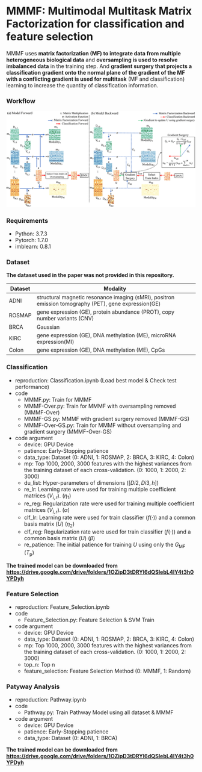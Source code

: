 # MMMF: Multimodal Multitask Matrix Factorization for classification and feature selection

MMMF uses **matrix factorization (MF) to integrate data from multiple heterogeneous biological data** and **oversampling is used to resolve imbalanced data** in the training step.
And **gradient surgery that projects a classification gradient onto the normal plane of the gradient of the MF with a conflicting gradient is used for multitask** (MF and classification) learning to increase the quantity of classification information.

### Workflow
![png](./img/workflow.png)

### Requirements
- Python: 3.7.3
- Pytorch: 1.7.0
- imblearn: 0.8.1

### Dataset
**The dataset used in the paper was not provided in this repository.**  

| Dataset | Modality |
| --- | --- |
| ADNI | structural magnetic resonance imaging (sMRI), positron emission tomography (PET), gene expression(GE) |
| ROSMAP | gene expression (GE), protein abundance (PROT), copy number variants (CNV) |
| BRCA | Gaussian | 
| KIRC | gene expression (GE), DNA methylation (ME), microRNA expression(MI) | 
| Colon | gene expression (GE), DNA methylation (ME), CpGs |

### Classification
- reproduction: Classification.ipynb (Load best model & Check test performance)
- code
    - MMMF.py: Train for MMMF
    - MMMF-Over.py: Train for MMMF with oversampling removed (MMMF-Over)
    - MMMF-GS.py: MMMF with gradient surgery removed (MMMF-GS)
    - MMMF-Over-GS.py: Train for MMMF without oversampling and gradient surgery (MMMF-Over-GS)
- code argument
    - device: GPU Device
    - patience: Early-Stopping patience
    - data_type: Dataset (0: ADNI, 1: ROSMAP, 2: BRCA, 3: KIRC, 4: Colon)
    - mp: Top 1000, 2000, 3000 features with the highest variances from the training dataset of each cross-validation. (0: 1000, 1: 2000, 2: 3000)
    - du_list: Hyper-parameters of dimensions ($[D i2 , D i3 , h]$)
    - re_lr: Learning rate were used for training multiple coefficient matrices ($V_{i,r}$). ($\eta_1$)
    - re_reg: Regularization rate were used for training multiple coefficient matrices ($V_{i,r}$). ($\alpha$)
    - clf_lr: Learning rate were used for train classifier ($f(\cdot)$) and a common basis matrix ($U$) ($\eta_2$)
    - clf_reg: Regularization rate were used for train classifier ($f(\cdot)$) and a common basis matrix ($U$) ($\beta$)
    - re_patience: The initial patience for training $U$ using only the $G_{\text{MF}}$ ($T_{\text{p}}$)

**The trained model can be downloaded from https://drive.google.com/drive/folders/1OZipD3tDRYl6dQSlebL4IY4t3h0YPDyh**

### Feature Selection
- reproduction: Feature_Selection.ipynb
- code
    - Feature_Selection.py: Feature Selection & SVM Train
- code argument
    - device: GPU Device
    - data_type: Dataset (0: ADNI, 1: ROSMAP, 2: BRCA, 3: KIRC, 4: Colon)
    - mp: Top 1000, 2000, 3000 features with the highest variances from the training dataset of each cross-validation. (0: 1000, 1: 2000, 2: 3000)
    - top_n: Top n
    - feature_selection: Feature Selection Method (0: MMMF, 1: Random)

### Patyway Analysis
- reproduction: Pathway.ipynb
- code
    - Pathway.py: Train Pathway Model using all dataset & MMMF
- code argument
    - device: GPU Device
    - patience: Early-Stopping patience
    - data_type: Dataset (0: ADNI, 1:  BRCA)
    
**The trained model can be downloaded from https://drive.google.com/drive/folders/1OZipD3tDRYl6dQSlebL4IY4t3h0YPDyh**
